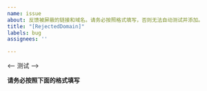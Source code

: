 ```yaml
---
name: issue
about: 反馈被屏蔽的链接和域名。请务必按照格式填写，否则无法自动测试并添加。
title: "[RejectedDomain]"
labels: bug
assignees: ''

---
```


<-- 测试 -->

**请务必按照下面的格式填写**
